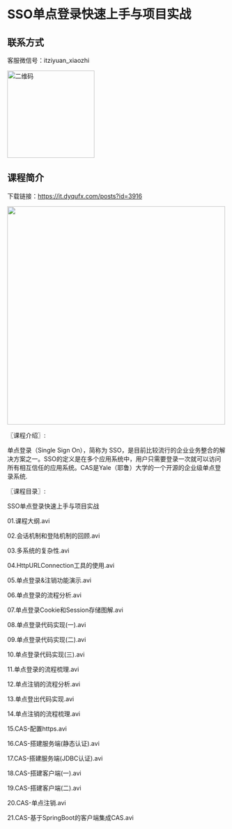 # SSO单点登录快速上手与项目实战

## 联系方式

客服微信号：itziyuan_xiaozhi

<img src="https://ziyuanyun.oss-cn-guangzhou.aliyuncs.com/common/20240614073449/666b82192834a.jpg" width="200" height="200" alt="二维码">

## 课程简介

下载链接：https://it.dyqufx.com/posts?id=3916

<img src="https://ziyuanyun.oss-cn-guangzhou.aliyuncs.com/yun/20240515185416/66449458dd66f.jpg" width="500" alt="">

  〖课程介绍〗:

 单点登录（Single Sign On），简称为 SSO，是目前比较流行的企业业务整合的解决方案之一。SSO的定义是在多个应用系统中，用户只需要登录一次就可以访问所有相互信任的应用系统。CAS是Yale（耶鲁）大学的一个开源的企业级单点登录系统.

 〖课程目录〗:

 SSO单点登录快速上手与项目实战



 01.课程大纲.avi

 02.会话机制和登陆机制的回顾.avi

 03.多系统的复杂性.avi

 04.HttpURLConnection工具的使用.avi

 05.单点登录&amp;注销功能演示.avi

 06.单点登录的流程分析.avi

 07.单点登录Cookie和Session存储图解.avi

 08.单点登录代码实现(一).avi

 09.单点登录代码实现(二).avi

 10.单点登录代码实现(三).avi

 11.单点登录的流程梳理.avi

 12.单点注销的流程分析.avi

 13.单点登出代码实现.avi

 14.单点注销的流程梳理.avi

 15.CAS-配置https.avi

 16.CAS-搭建服务端(静态认证).avi

 17.CAS-搭建服务端(JDBC认证).avi

 18.CAS-搭建客户端(一).avi

 19.CAS-搭建客户端(二).avi

 20.CAS-单点注销.avi

 21.CAS-基于SpringBoot的客户端集成CAS.avi

  